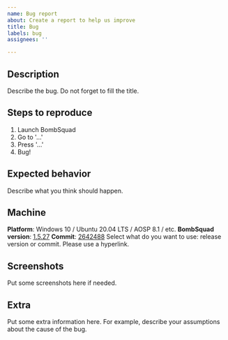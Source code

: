 ```yaml
---
name: Bug report
about: Create a report to help us improve
title: Bug
labels: bug
assignees: ''

---
```


## Description
Describe the bug. Do not forget to fill the title.

## Steps to reproduce
1. Launch BombSquad
2. Go to '...'
3. Press '...'
4. Bug!

## Expected behavior
Describe what you think should happen.

## Machine
**Platform**: Windows 10 / Ubuntu 20.04 LTS / AOSP 8.1 / etc.
**BombSquad version**: [1.5.27](https://github.com/efroemling/ballistica/releases/tag/v1.5.27)
**Commit**: [2642488](https://github.com/efroemling/ballistica/commit/2642488a51b250752169738f5aeeccaafa2bc8de)
Select what do you want to use: release version or commit. Please use a hyperlink.

## Screenshots
Put some screenshots here if needed.

## Extra
Put some extra information here. For example, describe your assumptions about the cause of the bug.
